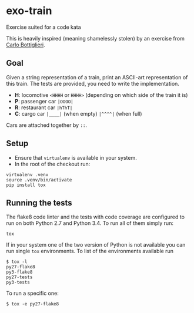 # exo-train
Exercise suited for a code kata

This is heavily inspired (meaning shamelessly stolen) by an exercise from
[Carlo Bottiglieri](https://github.com/inverno).

## Goal
Given a string representation of a train, print an ASCII-art representation of
this train. The tests are provided, you need to write the implementation.

* **H**: locomotive `<HHHH` or `HHHH>` (depending on which side of the train it is)
* **P**: passenger car `|OOOO|`
* **R**: restaurant car `|hThT|`
* **C**: cargo car `|____|` (when empty) `|^^^^|` (when full)

Cars are attached together by `::`.

## Setup

* Ensure that `virtualenv` is available in your system.
* In the root of the checkout run:
```
virtualenv .venv
source .venv/bin/activate
pip install tox
```

## Running the tests

The flake8 code linter and the tests with code coverage are configured to run on both Python 2.7 and Python 3.4.
To run all of them simply run:

```
tox
```

If in your system one of the two version of Python is not available you can run single `tox` environments.
To list of the environments available run
```
$ tox -l
py27-flake8
py3-flake8
py27-tests
py3-tests
```

To run a specific one:
```
$ tox -e py27-flake8
```
